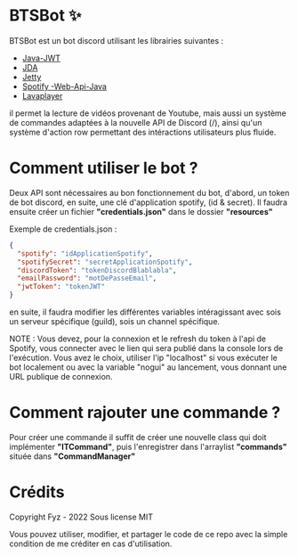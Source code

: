 # BTSBot ✨

BTSBot est un bot discord utilisant les librairies suivantes :
- [Java-JWT][java-jwt]
- [JDA][jda]
- [Jetty][jetty]
- [Spotify -Web-Api-Java][spotify-api]
- [Lavaplayer][lavaplayer]

il permet la lecture de vidéos provenant de Youtube, mais aussi un système de commandes adaptées à la nouvelle API de Discord (/), ainsi qu'un système d'action row
permettant des intéractions utilisateurs plus fluide.

# Comment utiliser le bot ?

Deux API sont nécessaires au bon fonctionnement du bot, d'abord, un token de bot discord, en suite, une clé d'application spotify, (id & secret).
Il faudra ensuite créer un fichier **"credentials.json"** dans le dossier **"resources"**

Exemple de credentials.json :
```json
{
  "spotify": "idApplicationSpotify",
  "spotifySecret": "secretApplicationSpotify",
  "discordToken": "tokenDiscordBlablabla",
  "emailPassword": "motDePasseEmail",
  "jwtToken": "tokenJWT"
}
```
en suite, il faudra modifier les différentes variables intéragissant avec sois un serveur spécifique (guild), sois un channel spécifique.

NOTE : Vous devez, pour la connexion et le refresh du token à l'api de Spotify, vous connecter avec le lien qui sera publié dans la console lors de l'exécution.
Vous avez le choix, utiliser l'ip "localhost" si vous exécuter le bot localement ou avec la variable "nogui" au lancement, vous donnant une URL publique de connexion.

# Comment rajouter une commande ?

Pour créer une commande il suffit de créer une nouvelle class qui doit implémenter **"ITCommand"**, puis l'enregistrer dans l'arraylist **"commands"**
située dans **"CommandManager"**

[java-jwt]: https://github.com/auth0/java-jwt
[jda]: https://github.com/DV8FromTheWorld/JDA/
[jetty]: https://github.com/eclipse/jetty.project
[spotify-api]: https://github.com/spotify-web-api-java/spotify-web-api-java
[lavaplayer]: https://github.com/sedmelluq/lavaplayer

# Crédits

Copyright Fyz - 2022
Sous license MIT

Vous pouvez utiliser, modifier, et partager le code de ce repo avec la simple condition de me créditer en cas d'utilisation.
